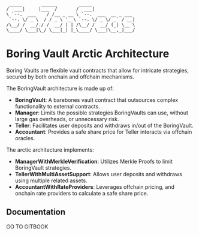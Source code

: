 ```
 _____       ______        _____
/  ___|     |___  /       /  ___|
\ `--.  ___    / /__ _ __ \ `--.  ___  __ _ ___
 `--. \/ _ \  / / _ \ '_ \ `--. \/ _ \/ _` / __|
/\__/ /  __/./ /  __/ | | /\__/ /  __/ (_| \__ \
\____/ \___|\_/ \___|_| |_\____/ \___|\__,_|___/

```

# Boring Vault Arctic Architecture

Boring Vaults are flexible vault contracts that allow for intricate strategies, secured by both onchain and offchain mechanisms.

The BoringVault architecture is made up of:

- **BoringVault**: A barebones vault contract that outsources complex functionality to external contracts.
- **Manager**: Limits the possible strategies BoringVaults can use, without large gas overheads, or unnecessary risk.
- **Teller**: Facilitates user deposits and withdraws in/out of the BoringVault.
- **Accountant**: Provides a safe share price for Teller interacts via offchain oracles.

The arctic architecture implements:

- **ManagerWithMerkleVerification**: Utilizes Merkle Proofs to limit BoringVault strategies.
- **TellerWithMultiAssetSupport**: Allows user deposits and withdraws using multiple related assets.
- **AccountantWithRateProviders**: Leverages offchain pricing, and onchain rate providers to calculate a safe share price.

## Documentation

GO TO GITBOOK
